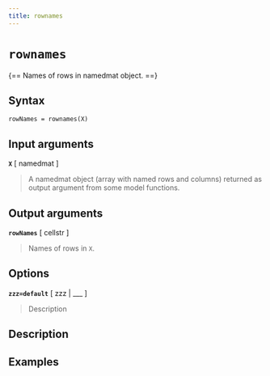 ```yaml
---
title: rownames
---
```


# `rownames`

{== Names of rows in namedmat object. ==}


## Syntax 

    rowNames = rownames(X)


## Input arguments 

__`X`__ [ namedmat ]
> 
> A namedmat object (array with named rows and
> columns) returned as output argument from some model functions.
> 


## Output arguments 

__`rowNames`__ [ cellstr ]
> 
> Names of rows in `X`.
> 


## Options 

__`zzz=default`__ [ zzz | ___ ]
> 
> Description
> 


## Description 



## Examples

```matlab
```

